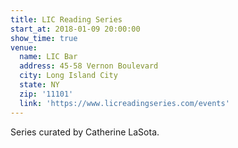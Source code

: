 ```yaml
---
title: LIC Reading Series
start_at: 2018-01-09 20:00:00
show_time: true
venue:
  name: LIC Bar
  address: 45-58 Vernon Boulevard
  city: Long Island City
  state: NY
  zip: '11101'
  link: 'https://www.licreadingseries.com/events'
---
```



Series curated by Catherine LaSota.&nbsp;